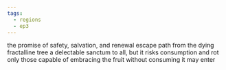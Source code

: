 ```yaml
---
tags:
  - regions
  - ep3
---
```

the promise of safety, salvation, and renewal
escape path from the dying fractalline tree
a delectable sanctum to all, but it risks consumption and rot
only those capable of embracing the fruit without consuming it may enter